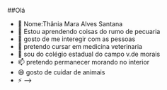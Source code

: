 ##Olá

- 🔭 Nome:Thânia Mara Alves Santana
- 🌱 Estou aprendendo coisas do rumo de pecuaria 
- 👯 gosto de me interegir com as pessoas
- 🤔 pretendo cursar em medicina veterinaria
- 💬 sou do colégio estadual do campo v.de morais
- 📫 pretendo permanecer morando no interior
- 😄 gosto de cuidar de animais
- ⚡ 
-->
